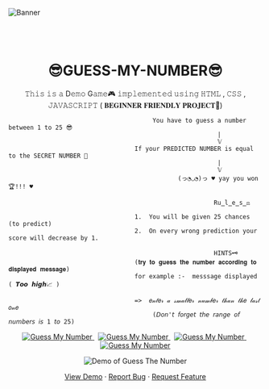 ![Banner](https://media.giphy.com/headers/GitHub/w8ZJLtJbmuph.gif)
<br>
<br>
<br>
<br>
<h1 align="center"> <strong> 😎GUESS-MY-NUMBER😎 </strong> </h1> 
<p align="center">
𝚃𝚑𝚒𝚜 𝚒𝚜 𝚊 D𝚎𝚖𝚘 G𝚊𝚖𝚎🎮 𝚒𝚖𝚙𝚕𝚎𝚖𝚎𝚗𝚝𝚎𝚍 𝚞𝚜𝚒𝚗𝚐 𝙷𝚃𝙼𝙻 , 𝙲𝚂𝚂 , 𝙹𝙰𝚅𝙰𝚂𝙲𝚁𝙸𝙿𝚃  ( 𝐁𝐄𝐆𝐈𝐍𝐍𝐄𝐑 𝐅𝐑𝐈𝐄𝐍𝐃𝐋𝐘 𝐏𝐑𝐎𝐉𝐄𝐂𝐓🧒)
</p>

                                                           
                                                          
                                                           
                                                                  
                                            You have to guess a number between 1 to 25 😎
                                                              |
                                                              𝕍
                                       If your PREDICTED NUMBER is equal to the SECRET NUMBER 🔐
                                                              |
                                                              𝕍
                                                   (っ◔◡◔)っ ♥ yay you won🏆!!! ♥
                                                                           
                                                             Ru̳l̳e̳s̳⚖️
                                                                    
                                       1.  You will be given 25 chances (to predict)
                                       2.  On every wrong prediction your score will decrease by 1.
                                                               
                                                             HINTS🗝️
                                       (𝐭𝐫𝐲 𝐭𝐨 𝐠𝐮𝐞𝐬𝐬 𝐭𝐡𝐞 𝐧𝐮𝐦𝐛𝐞𝐫 𝐚𝐜𝐜𝐨𝐫𝐝𝐢𝐧𝐠 𝐭𝐨 𝐝𝐢𝐬𝐩𝐥𝐚𝐲𝐞𝐝 𝐦𝐞𝐬𝐬𝐚𝐠𝐞)
                                       for example :-  messsage displayed ( 𝙏𝙤𝙤 𝙝𝙞𝙜𝙝📈 )
                                                                   
                                       =>  𝑒𝓃𝓉𝑒𝓇 𝒶 𝓈𝓂𝒶𝓁𝓁𝑒𝓇 𝓃𝓊𝓂𝒷𝑒𝓇 𝓉𝒽𝒶𝓃 𝓉𝒽𝑒 𝓁𝒶𝓈𝓉 𝑜𝓃𝑒
                                            (𝘋𝘰𝘯'𝘵 𝘧𝘰𝘳𝘨𝘦𝘵 𝘵𝘩𝘦 𝘳𝘢𝘯𝘨𝘦 𝘰𝘧 𝘯𝘶𝘮𝘣𝘦𝘳𝘴 𝘪𝘴 1 𝘵𝘰 25) 
<p align="center">                   
<a href="https://github.com/thowfeeksalim/GUESS-MY-NUMBER/fork" target="blank">            
<img src="https://img.shields.io/github/forks/thowfeeksalim/GUESS-MY-NUMBER?style=flat-square" alt="Guess My Number"/>
</a>&nbsp;
<a href="https://github.com/thowfeeksalim/GUESS-MY-NUMBER/stargazers" target="blank">
<img src="https://img.shields.io/github/stars/thowfeeksalim/GUESS-MY-NUMBER?style=flat-square" alt="Guess My Number"/>
</a>&nbsp;
<a href="https://github.com/thowfeeksalim/GUESS-MY-NUMBER/issues" target="blank">
<img src="https://img.shields.io/github/issues/thowfeeksalim/GUESS-MY-NUMBER?style=flat-square" alt="Guess My Number"/>
</a>&nbsp;
<a href="https://github.com/thowfeeksalim/GUESS-MY-NUMBER/pulls" target="blank">
<img src="https://img.shields.io/github/issues-pr/thowfeeksalim/GUESS-MY-NUMBER?style=flat-square" alt="Guess My Number"/>
</a>
</p>
  <p align="center">      
 <img src="./videos/guess the number.gif" alt="Demo of Guess The Number">
 <br>
</p> 
<p align="center">
  <a href="https://thowfeeksalim.github.io/GUESS-MY-NUMBER/Guess%20the%20Number/game.html" target="blank">View Demo</a>
  ·
  <a href="https://github.com/thowfeeksalim/GUESS-MY-NUMBER/issues/new/choose">Report Bug</a>
  ·
  <a href="https://github.com/thowfeeksalim/GUESS-MY-NUMBER/issues/new/choose">Request Feature</a>
</p>

                                                                       
